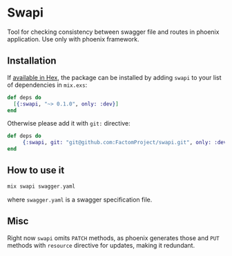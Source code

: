 # Swapi

Tool for checking consistency between swagger file and routes in phoenix
application.
Use only with phoenix framework.

## Installation

If [available in Hex](https://hex.pm/docs/publish), the package can be installed
by adding `swapi` to your list of dependencies in `mix.exs`:

```elixir
def deps do
  [{:swapi, "~> 0.1.0", only: :dev}]
end
```
Otherwise please add it with `git:` directive:

```elixir
def deps do
     {:swapi, git: "git@github.com:FactomProject/swapi.git", only: :dev},
end
```

## How to use it

```elixir
mix swapi swagger.yaml
```

where `swagger.yaml` is a swagger specification file.

## Misc

Right now `swapi` omits `PATCH` methods, as phoenix generates those and `PUT`
methods with `resource` directive for updates, making it redundant.
